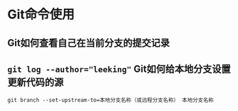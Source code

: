 Git命令使用
================================
Git如何查看自己在当前分支的提交记录
--------------------------------
`git log --author="leeking"`
Git如何给本地分支设置更新代码的源
-------------------------------
```
git branch --set-upstream-to=本地分支名称（或远程分支名称） 本地分支名称
```
